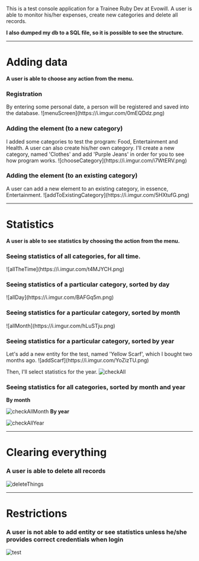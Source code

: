 This is a test console application for a Trainee Ruby Dev 
at Evowill. A user is able to monitor his/her expenses, 
create new categories and delete all records.

**I also dumped my db to a SQL file, so it is possible to see the structure.**

______________
<h1>Adding data</h1>

**A user is able to choose any action from the menu.**

<h3>Registration</h3>
By entering some personal date, a person will be registered and saved 
into the database.
   ![menuScreen](https://i.imgur.com/0mEQDdz.png)

<h3>Adding the element (to a new category) </h3>
I added some categories to test the program: Food, Entertainment and
Health. A user can also create his/her own category. 
I'll create a new category, named 'Clothes' and add 'Purple Jeans' in order for you to see how program works.
![chooseCategory](https://i.imgur.com/i7WtERV.png)

<h3>Adding the element (to an existing category) </h3>
A user can add a new element to an existing category, in essence, Entertainment.
![addToExistingCategory](https://i.imgur.com/5HXtufG.png)

__________________________

<h1>Statistics</h1>

**A user is able to see statistics by choosing the action from the menu.**

<h3>Seeing statistics of all categories, for all time.</h3>
![allTheTime](https://i.imgur.com/t4MJYCH.png)

<h3>Seeing statistics of a particular category, sorted by day</h3>
![allDay](https://i.imgur.com/BAFGq5m.png)

<h3>Seeing statistics for a particular category, sorted by month</h3>
![allMonth](https://i.imgur.com/hLuSTju.png)

<h3>Seeing statistics for a particular category, sorted by year</h3>
Let's add a new entity for the test, named 'Yellow Scarf', which
I bought two months ago.
![addScarf](https://i.imgur.com/YoZizTU.png)

Then, I'll select statistics for the year.
![checkAll](https://i.imgur.com/qPR0sOO.png)

<h3>Seeing statistics for all categories, sorted by month and year</h3

**By month**

![checkAllMonth](https://i.imgur.com/R0W0H7R.png)
**By year**

![checkAllYear](https://i.imgur.com/qK6lZkc.png)

_____________________

<h1>Clearing everything</h1>

<h3>A user is able to delete all records</h3>

![deleteThings](https://i.imgur.com/PpTsWQH.png)

__________________

<h1>Restrictions</h1>

<h3>A user is not able to add entity or see statistics unless
he/she provides correct credentials when login</h3>

![test](https://i.imgur.com/VQg6u83.png)




















